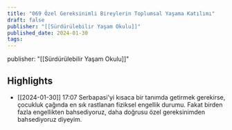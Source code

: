 ```yaml
---
title: "069 Özel Gereksinimli Bireylerin Toplumsal Yaşama Katılımı"
draft: false
publisher: "[[Sürdürülebilir Yaşam Okulu]]"
published_date: 2024-01-30
tags:
---
```

publisher: "[[Sürdürülebilir Yaşam Okulu]]"


## Highlights
* [[2024-01-30]] 17:07  Serbapasi'yi kısaca bir tanımda getirmek gerekirse, çocukluk çağında en sık rastlanan fiziksel engellik durumu. Fakat birden fazla engellikten bahsediyoruz, daha doğrusu özel gereksinimden bahsediyoruz diyeyim.

